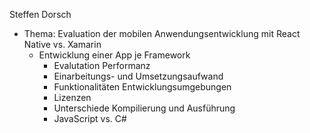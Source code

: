 Steffen Dorsch
* Thema: Evaluation der mobilen Anwendungsentwicklung mit React Native vs. Xamarin
    * Entwicklung einer App je Framework
    	* Evalutation Performanz
    	* Einarbeitungs- und Umsetzungsaufwand
    	* Funktionalitäten Entwicklungsumgebungen
    	* Lizenzen
    	* Unterschiede Kompilierung und Ausführung
    	* JavaScript vs. C#
